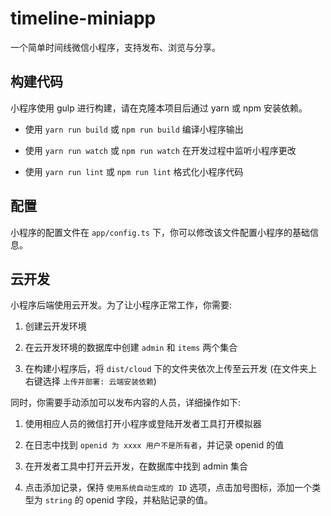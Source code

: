 # timeline-miniapp

一个简单时间线微信小程序，支持发布、浏览与分享。

## 构建代码

小程序使用 gulp 进行构建，请在克隆本项目后通过 yarn 或 npm 安装依赖。

- 使用 `yarn run build` 或 `npm run build` 编译小程序输出

- 使用 `yarn run watch` 或 `npm run watch` 在开发过程中监听小程序更改

- 使用 `yarn run lint` 或 `npm run lint` 格式化小程序代码

## 配置

小程序的配置文件在 `app/config.ts` 下，你可以修改该文件配置小程序的基础信息。

## 云开发

小程序后端使用云开发。为了让小程序正常工作，你需要:

1. 创建云开发环境

1. 在云开发环境的数据库中创建 `admin` 和 `items` 两个集合

1. 在构建小程序后，将 `dist/cloud` 下的文件夹依次上传至云开发 (在文件夹上右键选择 `上传并部署: 云端安装依赖`)

同时，你需要手动添加可以发布内容的人员，详细操作如下:

1. 使用相应人员的微信打开小程序或登陆开发者工具打开模拟器

1. 在日志中找到 `openid 为 xxxx 用户不是所有者`，并记录 openid 的值

1. 在开发者工具中打开云开发，在数据库中找到 admin 集合

1. 点击添加记录，保持 `使用系统自动生成的 ID` 选项，点击加号图标，添加一个类型为 `string` 的 openid 字段，并粘贴记录的值。
